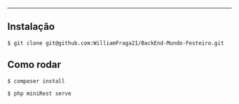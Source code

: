 
---
## Instalação
```shell
$ git clone git@github.com:WilliamFraga21/BackEnd-Mundo-Festeiro.git
```

## Como rodar

```shell
$ composer install

$ php miniRest serve
```

